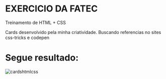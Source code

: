 # EXERCICIO DA FATEC

Treinamento de HTML + CSS

Cards desenvolvido pela minha criatividade. Buscando referencias no sites css-tricks e codepen 

# Segue resultado:

![cardshtmlcss](https://user-images.githubusercontent.com/74364714/133329941-2e937158-4f43-4404-bddf-504a91345240.jpg)
